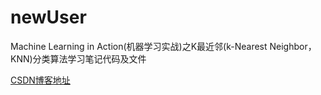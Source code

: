# newUser
Machine Learning in Action(机器学习实战)之K最近邻(k-Nearest Neighbor，KNN)分类算法学习笔记代码及文件

[CSDN博客地址](https://blog.csdn.net/weixin_40916641/article/details/88343016) 
